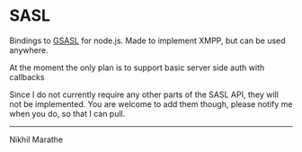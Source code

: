 SASL
====

Bindings to [GSASL](http://www.gnu.org/software/gsasl/) for node.js.
Made to implement XMPP, but can be used anywhere.

At the moment the only plan is to support basic server side auth with callbacks

Since I do not currently require any other parts of the SASL API, they will not be implemented.
You are welcome to add them though, please notify me when you do, so that I can pull.

----
Nikhil Marathe
